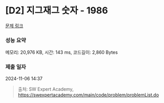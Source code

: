# [D2] 지그재그 숫자 - 1986 

[문제 링크](https://swexpertacademy.com/main/code/problem/problemDetail.do?contestProbId=AV5PxmBqAe8DFAUq) 

### 성능 요약

메모리: 20,976 KB, 시간: 143 ms, 코드길이: 2,860 Bytes

### 제출 일자

2024-11-06 14:37



> 출처: SW Expert Academy, https://swexpertacademy.com/main/code/problem/problemList.do